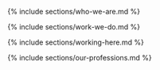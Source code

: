 ---
---

{% include sections/who-we-are.md %}

{% include sections/work-we-do.md %}

{% include sections/working-here.md %}

{% include sections/our-professions.md %}
